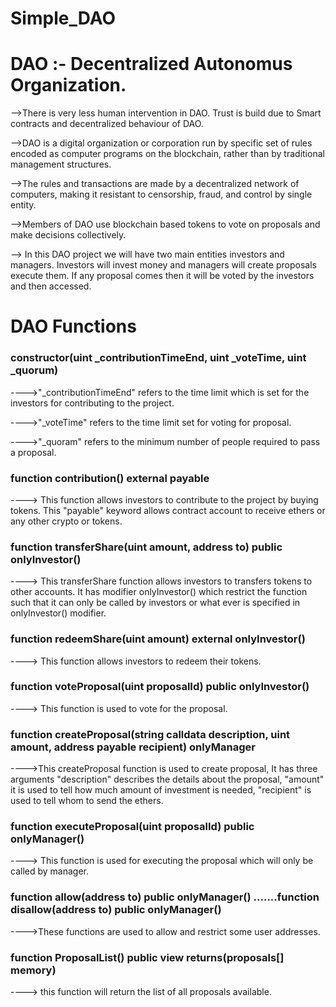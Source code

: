 # Simple_DAO
 

# DAO :- Decentralized Autonomus Organization.

-->There is very less human intervention in DAO. Trust is build due to Smart contracts and decentralized behaviour of DAO.

-->DAO is a digital organization or corporation run by specific set of rules encoded as computer programs on the blockchain, rather than by traditional management structures.

-->The rules and transactions are made by a decentralized network of computers, making it resistant to censorship, fraud, and control by single entity.

-->Members of DAO use blockchain based tokens to vote on proposals and make decisions collectively.

--> In this DAO project we will have two main entities investors and managers. Investors will invest money and managers will create proposals execute them. If any proposal comes then it will be voted by the investors and then accessed.


# DAO Functions

### constructor(uint _contributionTimeEnd, uint _voteTime, uint _quorum)

   ---->"_contributionTimeEnd" refers to the time limit which is set for the investors for contributing to the project.
   
   ---->"_voteTime" refers to the time limit set for voting for proposal.
   
   ---->"_quoram" refers to the minimum number of people required to pass a proposal.
   
   
### function contribution() external payable
 
 ----> This function allows investors to contribute to the project by buying tokens. This "payable" keyword allows contract account to receive ethers or any other crypto or tokens.
 

### function transferShare(uint amount, address to) public onlyInvestor()

----> This transferShare function allows investors to transfers tokens to other accounts. It has modifier onlyInvestor() which restrict the function such that it can only be called by investors or what ever is specified in onlyInvestor() modifier.


### function redeemShare(uint amount) external onlyInvestor()

----> This function allows investors to redeem their tokens.


### function voteProposal(uint proposalId) public onlyInvestor()

----> This function is used to vote for the proposal.


### function createProposal(string calldata description, uint amount, address payable recipient) onlyManager

---->This createProposal function is used to create proposal, It has three arguments "description" describes the details about the proposal, "amount" it is used to tell how much amount of investment is needed, "recipient" is used to tell whom to send the ethers.


### function executeProposal(uint proposalId) public onlyManager()

----> This function is used for executing the proposal which will only be called by manager.


### function allow(address to) public onlyManager() .......function disallow(address to) public onlyManager()

---->These functions are used to allow and restrict some user addresses.


### function ProposalList() public view returns(proposals[] memory)

----> this function will return the list of all proposals available.




